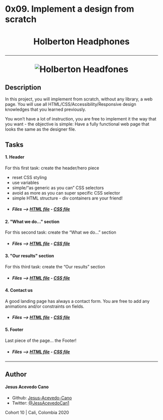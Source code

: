 # 0x09. Implement a design from scratch

<h1 align=center>Holberton Headphones

---

![Holberton Headfones](images/holberton-headphones.png)

## Description

In this project, you will implement from scratch, without any library, a web page. You will use all HTML/CSS/Accessibility/Responsive design knowledges that you learned previously.

You won’t have a lot of instruction, you are free to implement it the way that you want - the objective is simple: Have a fully functional web page that looks the same as the designer file.

## Tasks

#### 1. Header
For this first task: create the header/hero piece
- reset CSS styling
- use variables
- simple/“as generic as you can” CSS selectors
- avoid as more as you can super specific CSS selector
- simple HTML structure - div containers are your friend!
- ##### Files --> [HTML file](./0-index.html) - [CSS file](./0-styles.css)

#### 2. "What we do..." section
For this second task: create the “What we do…” section
- ##### Files --> [HTML file](./1-index.html) - [CSS file](./1-styles.css)

#### 3. "Our results" section
For this third task: create the “Our results” section
- ##### Files --> [HTML file](./2-index.html) - [CSS file](./2-styles.css)

#### 4. Contact us
A good landing page has always a contact form.
You are free to add any animations and/or constraints on fields.
- ##### Files --> [HTML file](./3-index.html) - [CSS file](./3-styles.css)

#### 5. Footer
Last piece of the page… the Footer!
- ##### Files --> [HTML file](./4-index.html) - [CSS file](./4-styles.css)

---

## Author
#### Jesus Acevedo Cano
- Github: [Jesus-Acevedo-Cano](https://github.com/Jesus-Acevedo-Cano)
- Twitter: [@JessAcevedoCan1](https://twitter.com/JessAcevedoCan1)

Cohort 10 | Cali, Colombia 2020
